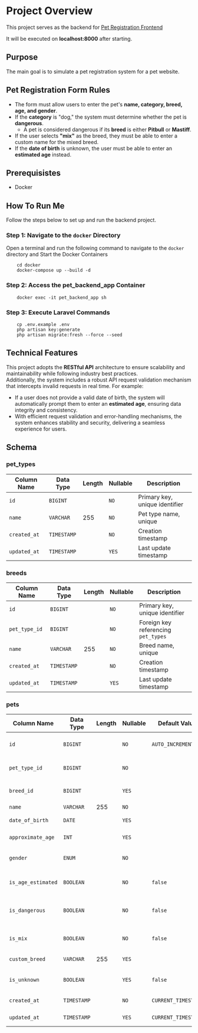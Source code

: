 # Project Overview

This project serves as the backend for [Pet Registration Frontend](https://github.com/ovojhking/pet-registration-frontend)

It will be executed on **localhost:8000** after starting.

## Purpose

The main goal is to simulate a pet registration system for a pet website.

## Pet Registration Form Rules

- The form must allow users to enter the pet's **name, category, breed, age, and gender**.
- If the **category** is "dog," the system must determine whether the pet is **dangerous**.
  - A pet is considered dangerous if its **breed** is either **Pitbull** or **Mastiff**.
- If the user selects **"mix"** as the breed, they must be able to enter a custom name for the mixed breed.
- If the **date of birth** is unknown, the user must be able to enter an **estimated age** instead.

## Prerequisistes

- Docker


## How To Run Me

Follow the steps below to set up and run the backend project.

### Step 1: Navigate to the `docker` Directory

Open a terminal and run the following command to navigate to the `docker` directory and Start the Docker Containers

```bash=
    cd docker
    docker-compose up --build -d
```

### Step 2: Access the pet_backend_app Container

```bash=
    docker exec -it pet_backend_app sh
```

### Step 3: Execute Laravel Commands

```bash=
    cp .env.example .env
    php artisan key:generate
    php artisan migrate:fresh --force --seed
```

### 


## Technical Features

This project adopts the **RESTful API** architecture to ensure scalability and maintainability while following industry best practices.  
Additionally, the system includes a robust API request validation mechanism that intercepts invalid requests in real time. For example:  

- If a user does not provide a valid date of birth, the system will automatically prompt them to enter an **estimated age**, ensuring data integrity and consistency.  
- With efficient request validation and error-handling mechanisms, the system enhances stability and security, delivering a seamless experience for users.  

## Schema

### pet_types 
| Column Name  | Data Type  | Length | Nullable | Description                  |
|--------------|------------|--------|----------|------------------------------|
| `id`         | `BIGINT`   |        | `NO`     | Primary key, unique identifier|
| `name`       | `VARCHAR`  | 255    | `NO`     | Pet type name, unique         |
| `created_at` | `TIMESTAMP`|        | `NO`     | Creation timestamp            |
| `updated_at` | `TIMESTAMP`|        | `YES`    | Last update timestamp         |


### breeds
| Column Name  | Data Type  | Length | Nullable | Description                         |
|--------------|------------|--------|----------|-------------------------------------|
| `id`         | `BIGINT`   |        | `NO`     | Primary key, unique identifier      |
| `pet_type_id`| `BIGINT`   |        | `NO`     | Foreign key referencing `pet_types` |
| `name`       | `VARCHAR`  | 255    | `NO`     | Breed name, unique                  |
| `created_at` | `TIMESTAMP`|        | `NO`     | Creation timestamp                  |
| `updated_at` | `TIMESTAMP`|        | `YES`    | Last update timestamp               |

### pets
| Column Name      | Data Type   | Length | Nullable | Default Value        | Description                         |
|------------------|-------------|--------|----------|----------------------|-------------------------------------|
| `id`             | `BIGINT`    |        | `NO`     | `AUTO_INCREMENT`     | Primary key, unique identifier      |
| `pet_type_id`    | `BIGINT`    |        | `NO`     |                      | Foreign key referencing `pet_types` |
| `breed_id`       | `BIGINT`    |        | `YES`    |                      | Foreign key referencing `breeds`    |
| `name`           | `VARCHAR`   | 255    | `NO`     |                      | Pet name                            |
| `date_of_birth`  | `DATE`      |        | `YES`    |                      | Pet date of birth                   |
| `approximate_age`| `INT`       |        | `YES`    |                      | Estimated age                       |
| `gender`         | `ENUM`      |        | `NO`     |                      | Pet gender (`male`, `female`)       |
| `is_age_estimated`| `BOOLEAN`  |        | `NO`     | `false`              | Whether the age is estimated        |
| `is_dangerous`   | `BOOLEAN`   |        | `NO`     | `false`              | Whether the pet is a dangerous breed|
| `is_mix`         | `BOOLEAN`   |        | `NO`     | `false`              | Whether the pet is a mix breed      |
| `custom_breed`   | `VARCHAR`   | 255    | `YES`    |                      | Custom breed name                   |
| `is_unknown`     | `BOOLEAN`   |        | `YES`    | `false`              | Whether the breed is unknown        |
| `created_at`     | `TIMESTAMP` |        | `NO`     | `CURRENT_TIMESTAMP`  | Creation timestamp                   |
| `updated_at`     | `TIMESTAMP` |        | `YES`    | `CURRENT_TIMESTAMP`  | Last update timestamp                |